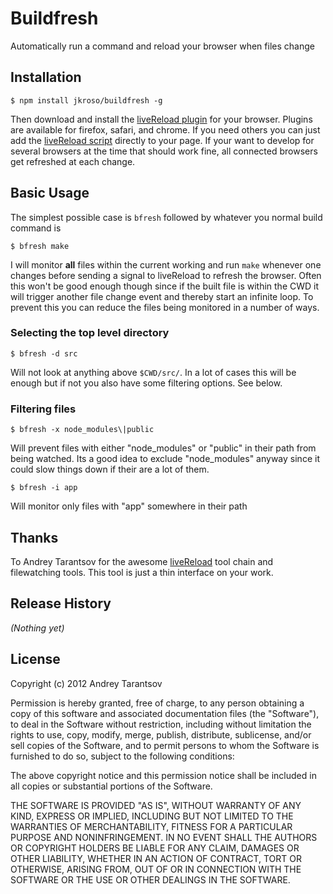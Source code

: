 # Buildfresh

Automatically run a command and reload your browser when files change

## Installation

	$ npm install jkroso/buildfresh -g

Then download and install the [liveReload plugin](http://feedback.livereload.com/knowledgebase/articles/86242-how-do-i-install-and-use-the-browser-extensions-) for your browser. Plugins are available for firefox, safari, and chrome. If you need others you can just add the [liveReload script](livereload.js) directly to your page. If your want to develop for several browsers at the time that should work fine, all connected browsers get refreshed at each change.

## Basic Usage

The simplest possible case is `bfresh` followed by whatever you normal build command is

	$ bfresh make

I will monitor __all__ files within the current working and run `make` whenever one changes before sending a signal to liveReload to refresh the browser. Often this won't be good enough though since if the built file is within the CWD it will trigger another file change event and thereby start an infinite loop. To prevent this you can reduce the files being monitored in a number of ways. 

### Selecting the top level directory

	$ bfresh -d src

Will not look at anything above `$CWD/src/`. In a lot of cases this will be enough but if not you also have some filtering options. See below.

### Filtering files

	$ bfresh -x node_modules\|public

Will prevent files with either "node_modules" or "public" in their path from being watched. Its a good idea to exclude "node_modules" anyway since it could slow things down if their are a lot of them.

	$ bfresh -i app

Will monitor only files with "app" somewhere in their path

## Thanks 
To Andrey Tarantsov for the awesome [liveReload](http://livereload.com/) tool chain and filewatching tools. This tool is just a thin interface on your work.

## Release History
_(Nothing yet)_

## License
Copyright (c) 2012 Andrey Tarantsov

Permission is hereby granted, free of charge, to any person
obtaining a copy of this software and associated documentation
files (the "Software"), to deal in the Software without
restriction, including without limitation the rights to use,
copy, modify, merge, publish, distribute, sublicense, and/or sell
copies of the Software, and to permit persons to whom the
Software is furnished to do so, subject to the following
conditions:

The above copyright notice and this permission notice shall be
included in all copies or substantial portions of the Software.

THE SOFTWARE IS PROVIDED "AS IS", WITHOUT WARRANTY OF ANY KIND,
EXPRESS OR IMPLIED, INCLUDING BUT NOT LIMITED TO THE WARRANTIES
OF MERCHANTABILITY, FITNESS FOR A PARTICULAR PURPOSE AND
NONINFRINGEMENT. IN NO EVENT SHALL THE AUTHORS OR COPYRIGHT
HOLDERS BE LIABLE FOR ANY CLAIM, DAMAGES OR OTHER LIABILITY,
WHETHER IN AN ACTION OF CONTRACT, TORT OR OTHERWISE, ARISING
FROM, OUT OF OR IN CONNECTION WITH THE SOFTWARE OR THE USE OR
OTHER DEALINGS IN THE SOFTWARE.
